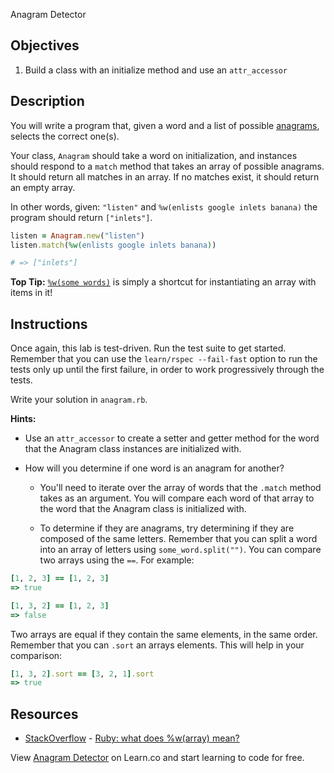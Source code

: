  Anagram Detector

## Objectives

1.  Build a class with an initialize method and use an `attr_accessor`

## Description

You will write a program that, given a word and a list of possible
[anagrams][anagrams], selects the correct one(s).

Your class, `Anagram` should take a word on initialization, and instances should
respond to a `match` method that takes an array of possible anagrams. It should
return all matches in an array. If no matches exist, it should return an empty
array.

In other words, given: `"listen"` and `%w(enlists google inlets banana)` the
program should return `["inlets"]`.

```ruby
listen = Anagram.new("listen")
listen.match(%w(enlists google inlets banana))

# => ["inlets"]
```

**Top Tip:** [`%w(some words)`][array_shortcut] is simply a shortcut for
instantiating an array with items in it!

## Instructions

Once again, this lab is test-driven. Run the test suite to get started. Remember
that you can use the `learn/rspec --fail-fast` option to run the tests only up
until the first failure, in order to work progressively through the tests.

Write your solution in `anagram.rb`.

**Hints:**

- Use an `attr_accessor` to create a setter and getter method for the word that
  the Anagram class instances are initialized with.

- How will you determine if one word is an anagram for another?

  - You'll need to iterate over the array of words that the `.match` method
    takes as an argument. You will compare each word of that array to the word
    that the Anagram class is initialized with.

  - To determine if they are anagrams, try determining if they are composed of
    the same letters. Remember that you can split a word into an array of letters
    using `some_word.split("")`. You can compare two arrays using the `==`. For
    example:

```ruby
[1, 2, 3] == [1, 2, 3]
=> true

[1, 3, 2] == [1, 2, 3]
=> false
```

Two arrays are equal if they contain the same elements, in the same order.
Remember that you can `.sort` an arrays elements. This will help in your
comparison:

```ruby
[1, 3, 2].sort == [3, 2, 1].sort
=> true
```

## Resources

- [StackOverflow](http://stackoverflow.com/) - [Ruby: what does %w(array) mean?](http://stackoverflow.com/questions/1274675/ruby-what-does-warray-mean)

[anagrams]: http://www.dictionary.com/browse/anagram
[array_shortcut]: http://stackoverflow.com/questions/1274675/ruby-what-does-warray-mean

<p data-visibility='hidden'>View <a href='https://learn.co/lessons/anagram-detector' title='Anagram Detector'>Anagram Detector</a> on Learn.co and start learning to code for free.</p>

